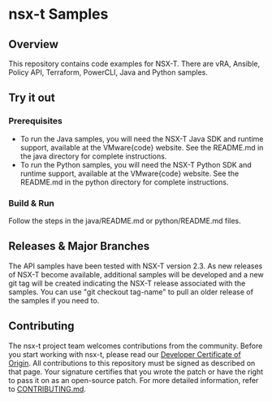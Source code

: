 # nsx-t Samples

## Overview

This repository contains code examples for NSX-T. There are
vRA, Ansible, Policy API, Terraform, PowerCLI,
Java and Python samples.

## Try it out

### Prerequisites

* To run the Java samples, you will need the NSX-T Java SDK and
  runtime support, available at the VMware{code} website. See
  the README.md in the java directory for complete instructions.
* To run the Python samples, you will need the NSX-T Python SDK and
  runtime support, available at the VMware{code} website. See
  the README.md in the python directory for complete instructions.

### Build & Run

Follow the steps in the java/README.md or python/README.md files.

## Releases & Major Branches

The API samples have been tested with NSX-T version 2.3. As new
releases of NSX-T become available, additional samples will be
developed and a new git tag will be created indicating the NSX-T
release associated with the samples. You can use
"git checkout tag-name" to pull an older release of the samples
if you need to.

## Contributing

The nsx-t project team welcomes contributions from the community. Before you start working with nsx-t, please read our [Developer Certificate of Origin](https://cla.vmware.com/dco). All contributions to this repository must be signed as described on that page. Your signature certifies that you wrote the patch or have the right to pass it on as an open-source patch. For more detailed information, refer to [CONTRIBUTING.md](CONTRIBUTING.md).
